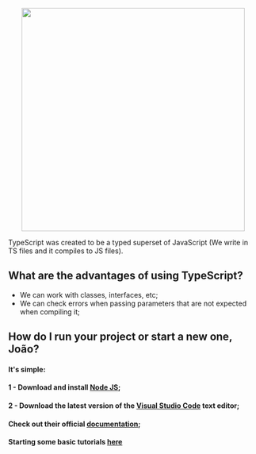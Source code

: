 <p align="center">
  <img src="https://github.com/jvlessa/Typescript--First-Look/blob/master/images/logo-new.png" width="450">
</p>

TypeScript was created to be a typed superset of JavaScript (We write in TS files and it compiles to JS files).

## What are the advantages of using TypeScript?
- We can work with classes, interfaces, etc;
- We can check errors when passing parameters that are not expected when compiling it;

## How do I run your project or start a new one, João? 
#### It's simple: 
#### 1 - Download and install [Node JS](https://nodejs.org/en/download/);
#### 2 - Download the latest version of the [Visual Studio Code](https://code.visualstudio.com/download) text editor;

#### Check out their official [documentation](https://www.typescriptlang.org/docs/home.html);
#### Starting some basic tutorials [here](https://www.typescriptlang.org/docs/handbook/typescript-in-5-minutes.html)
